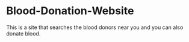 # Blood-Donation-Website
This is a site that searches the blood donors near you and you can also donate blood.
